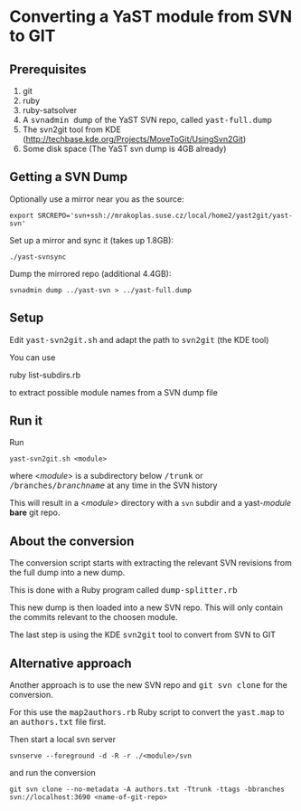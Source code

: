 # Converting a YaST module from SVN to GIT #

## Prerequisites ##

1. git
2. ruby
2. ruby-satsolver
3. A <tt>svnadmin dump</tt> of the YaST SVN repo, called <tt>yast-full.dump</tt>
4. The svn2git tool from KDE (http://techbase.kde.org/Projects/MoveToGit/UsingSvn2Git)
5. Some disk space (The YaST svn dump is 4GB already)

## Getting a SVN Dump ##

Optionally use a mirror near you as the source:

    export SRCREPO='svn+ssh://mrakoplas.suse.cz/local/home2/yast2git/yast-svn'

Set up a mirror and sync it (takes up 1.8GB):

    ./yast-svnsync

Dump the mirrored repo (additional 4.4GB):

    svnadmin dump ../yast-svn > ../yast-full.dump
  
## Setup ##

Edit <tt>yast-svn2git.sh</tt> and adapt the path to <tt>svn2git</tt> (the KDE tool)

You can use

  ruby list-subdirs.rb <dumpfile>
  
to extract possible module names from a SVN dump file


## Run it ##

Run

    yast-svn2git.sh <module>

where &lt;*module*&gt; is a subdirectory below <tt>/trunk</tt> or
<tt>/branches/*branchname*</tt> at any time in the SVN history

This will result in a &lt;*module*&gt; directory with a `svn`
subdir and a yast-*module* **bare** git repo.


## About the conversion ##

The conversion script starts with extracting the relevant SVN
revisions from the full dump into a new dump.

This is done with a Ruby program called <tt>dump-splitter.rb</tt>

This new dump is then loaded into a new SVN repo. This will only
contain the commits relevant to the choosen module.

The last step is using the KDE <tt>svn2git</tt> tool to convert from SVN to GIT


## Alternative approach ##

Another approach is to use the new SVN repo and <tt>git svn clone</tt> for
the conversion.

For this use the <tt>map2authors.rb</tt> Ruby script to convert the
<tt>yast.map</tt> to an <tt>authors.txt</tt> file first.

Then start a local svn server

    svnserve --foreground -d -R -r ./<module>/svn
  
and run the conversion

    git svn clone --no-metadata -A authors.txt -Ttrunk -ttags -bbranches svn://localhost:3690 <name-of-git-repo>

